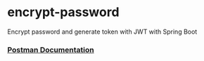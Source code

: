 # encrypt-password
Encrypt password and generate token with JWT with Spring Boot

### [Postman Documentation](https://documenter.getpostman.com/view/14844213/TzskChS2)
